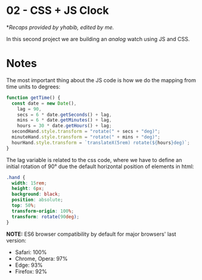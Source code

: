 # 02 - CSS + JS Clock

**Recaps provided by yhabib, edited by me.*

In this second project we are building an _analog_ watch using JS and CSS.

# Notes

The most important thing about the JS code is how we do the mapping from time units to degrees:

```javascript
function getTime() {
  const date = new Date(),
    lag = 90,
    secs = 6 * date.getSeconds() + lag,
    mins = 6 * date.getMinutes() + lag,
    hours = 30 * date.getHours() + lag;
  secondHand.style.transform = "rotate(" + secs + "deg)";
  minuteHand.style.transform = "rotate(" + mins + "deg)";
  hourHand.style.transform = `translateX(5rem) rotate(${hours}deg)`;
}
```

The lag variable is related to the css code, where we have to define an initial rotation of 90° due the default horizontal position of elements in html:

```css
.hand {
  width: 15rem;
  height: 6px;
  background: black;
  position: absolute;
  top: 50%;
  transform-origin: 100%;
  transform: rotate(90deg);
}
```

**NOTE:** ES6 browser compatibility by default for major browsers' last version:

- Safari: 100%
- Chrome, Opera: 97%
- Edge: 93%
- Firefox: 92%
